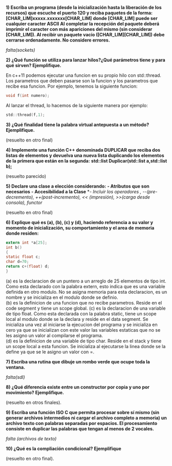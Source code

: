 **1) Escriba un programa (desde la inicialización hasta la liberación de los recursos) que escuche el puerto 120 y reciba paquetes de la forma: 		[CHAR_LIM]xxxxx.xxxxxxx[CHAR_LIM]**
**donde [CHAR_LIM] puede ser cualquier caracter ASCII**
**Al completar la recepción del paquete deberá imprimir el caracter con más apariciones del mismo (sin considerar [CHAR_LIM]). Al recibir un paquete vacío ([CHAR_LIM][CHAR_LIM]) debe cerrarse ordenadamente. No considere errores.**

*falta(sockets)*

**2) ¿Qué función se utiliza para lanzar hilos?¿Qué parámetros tiene y para qué sirven? Ejemplifique.**

En c++11 podemos ejecutar una funcion en su propio hilo con std::thread. Los parametros que deben pasarse son la funcion y los parametros que recibe esa funcion. Por ejemplo, tenemos la  siguiente funcion:

```c
void f(int numero);
```
Al lanzar el thread, lo hacemos de la siguiente manera por ejemplo:

```c
std::thread(f,1);
```

**3) ¿Qué finalidad tiene la palabra virtual antepuesta a un método? Ejemplifique.**

(resuelto en otro final)

**4) Implemente una función C++ denominada DUPLICAR que reciba dos listas de elementos y devuelva una nueva lista duplicando los elementos de la primera que están en la segunda:**
		**std::list<T> Duplicar(std::list<T> a,std::list<T> b);**

(resuelto parecido)

**5) Declare una clase a elección considerando:**
		**- Atributos que son necesarios**
		**- Accesibilidad a la Clase**
		**- Incluir los operadores *, --(pre-decremento), ++(post-incremento), << (impresión), >>(carga desde consola), functor**

(resuelto en otro final)

**6) Explique qué es (a), (b), (c) y (d), haciendo referencia a su valor y momento de inicialización, su comportamiento y el area de memoria donde residen:**

```c
extern int *a[25];
int b()
{
static float c;
char d=70;
return c+(float) d;
}
```

(a) es la declaracion de un puntero a un arreglo de 25 elementos de tipo int. Como esta declarado con la palabra extern, esto indica que es una variable definida en otro modulo. No se asigna memoria para esta declaracion, es un nombre y se inicializa en el modulo donde se definio.   
(b) es la definicion de una funcion que no recibe parametros. Reside en el code segment y tiene un scope global.
(c) es la declaracion de una variable de tipo float. Como esta declarada con la palabra static, tiene un scope local al modulo donde se la declara y reside en el data segment. Se inicializa una vez al iniciarse la ejecucion del programa y se inicializa en cero ya que se inicializan con este valor las variables estaticas que no se les asigno un valor al compilarse el programa.  
(d) es la definicion de una variable de tipo char. Reside en el stack y tiene un scope local a esta funcion. Se inicializa al ejecutarse la linea donde se la define ya que se le asigno un valor con =.  

**7) Escriba una rutina que dibuje un rombo verde que ocupe toda la ventana.**

*falta(sdl)*

**8) ¿Qué diferencia existe entre un constructor por copia y uno por movimiento? Ejemplifique.**

(resuelto en otros finales).

**9) Escriba una función ISO C que permita procesar sobre sí mismo (sin generar archivos intermedios ni cargar el archivo completo a memoria) un archivo texto con palabras separadas por espacios. El procesamiento consiste en duplicar las palabras que tengan al menos de 2 vocales.**

*falta (archivos de texto)*

**10) ¿Qué es la compliación condicional? Ejemplifique**

(resuelto en otro final).

